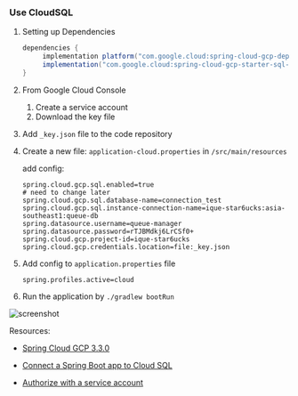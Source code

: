 ### Use CloudSQL

1. Setting up Dependencies

   ```gradle
   dependencies {
        implementation platform("com.google.cloud:spring-cloud-gcp-dependencies:3.3.0")
        implementation("com.google.cloud:spring-cloud-gcp-starter-sql-mysql")
   }
   ```

2. From Google Cloud Console

    1. Create a service account
    2. Download the key file

3. Add `_key.json` file to the code repository

4. Create a new file: `application-cloud.properties` in `/src/main/resources `

   add config:

   ```properties
   spring.cloud.gcp.sql.enabled=true
   # need to change later
   spring.cloud.gcp.sql.database-name=connection_test
   spring.cloud.gcp.sql.instance-connection-name=ique-star6ucks:asia-southeast1:queue-db
   spring.datasource.username=queue-manager
   spring.datasource.password=rTJBMdkj6LrCSf0+
   spring.cloud.gcp.project-id=ique-star6ucks
   spring.cloud.gcp.credentials.location=file:_key.json
   ```

5. Add config to  `application.properties` file

   ```properties
   spring.profiles.active=cloud
   ```
   
6. Run the application by `./gradlew bootRun`

![screenshot](https://tva1.sinaimg.cn/large/008vxvgGgy1h70q9gbf1dj31ne0po101.jpg)



Resources:

- [Spring Cloud GCP 3.3.0](https://googlecloudplatform.github.io/spring-cloud-gcp/3.3.0/reference/html/index.html)
- [Connect a Spring Boot app to Cloud SQL](https://codelabs.developers.google.com/codelabs/cloud-spring-petclinic-cloudsql?hl=en&continue=https%3A%2F%2Fcodelabs.developers.google.com%2Fspring)

- [Authorize with a service account](https://cloud.google.com/sdk/docs/authorizing#authorize_with_a_service_account)
